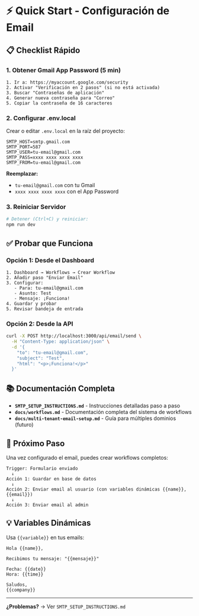 # ⚡ Quick Start - Configuración de Email

## 📋 Checklist Rápido

### 1. Obtener Gmail App Password (5 min)

```
1. Ir a: https://myaccount.google.com/security
2. Activar "Verificación en 2 pasos" (si no está activada)
3. Buscar "Contraseñas de aplicación"
4. Generar nueva contraseña para "Correo"
5. Copiar la contraseña de 16 caracteres
```

### 2. Configurar .env.local

Crear o editar `.env.local` en la raíz del proyecto:

```env
SMTP_HOST=smtp.gmail.com
SMTP_PORT=587
SMTP_USER=tu-email@gmail.com
SMTP_PASS=xxxx xxxx xxxx xxxx
SMTP_FROM=tu-email@gmail.com
```

**Reemplazar:**
- `tu-email@gmail.com` con tu Gmail
- `xxxx xxxx xxxx xxxx` con el App Password

### 3. Reiniciar Servidor

```bash
# Detener (Ctrl+C) y reiniciar:
npm run dev
```

## ✅ Probar que Funciona

### Opción 1: Desde el Dashboard

```
1. Dashboard → Workflows → Crear Workflow
2. Añadir paso "Enviar Email"
3. Configurar:
   - Para: tu-email@gmail.com
   - Asunto: Test
   - Mensaje: ¡Funciona!
4. Guardar y probar
5. Revisar bandeja de entrada
```

### Opción 2: Desde la API

```bash
curl -X POST http://localhost:3000/api/email/send \
  -H "Content-Type: application/json" \
  -d '{
    "to": "tu-email@gmail.com",
    "subject": "Test",
    "html": "<p>¡Funciona!</p>"
  }'
```

## 📚 Documentación Completa

- **`SMTP_SETUP_INSTRUCTIONS.md`** - Instrucciones detalladas paso a paso
- **`docs/workflows.md`** - Documentación completa del sistema de workflows
- **`docs/multi-tenant-email-setup.md`** - Guía para múltiples dominios (futuro)

## 🎯 Próximo Paso

Una vez configurado el email, puedes crear workflows completos:

```
Trigger: Formulario enviado
  ↓
Acción 1: Guardar en base de datos
  ↓
Acción 2: Enviar email al usuario (con variables dinámicas {{name}}, {{email}})
  ↓
Acción 3: Enviar email al admin
```

## 💡 Variables Dinámicas

Usa `{{variable}}` en tus emails:

```
Hola {{name}},

Recibimos tu mensaje: "{{mensaje}}"

Fecha: {{date}}
Hora: {{time}}

Saludos,
{{company}}
```

---

**¿Problemas?** → Ver `SMTP_SETUP_INSTRUCTIONS.md`

